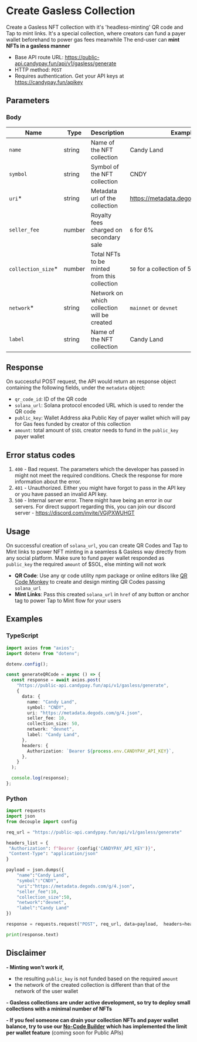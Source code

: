 # Create Gasless Collection

Create a Gasless NFT collection with it's 'headless-minting' QR code and Tap to mint links. It's a special collection, where creators can fund a payer wallet beforehand to power gas fees meanwhile The end-user can **mint NFTs in a gasless manner**

- Base API route URL: https://public-api.candypay.fun/api/v1/gasless/generate
- HTTP method: `POST`
- Requires authentication. Get your API keys at https://candypay.fun/apikey

## Parameters

### Body

| Name                | Type   | Description                                  | Example                              |
| ------------------- | ------ | -------------------------------------------- | ------------------------------------ |
| `name`              | string | Name of the NFT collection                   | Candy Land                           |
| `symbol`            | string | Symbol of the NFT collection                 | CNDY                                 |
| `uri`\*             | string | Metadata url of the collection               | https://metadata.degods.com/g/4.json |
| `seller_fee`        | number | Royalty fees charged on secondary sale       | `6` for 6%                           |
| `collection_size`\* | number | Total NFTs to be minted from this collection | `50` for a collection of 50 NFTs     |
| `network`\*         | string | Network on which collection will be created  | `mainnet` or `devnet`                |
| `label`             | string | Name of the NFT collection                   | Candy Land                           |

## Response

On successful POST request, the API would return an response object containing the following fields, under the `metadata` object:

- `qr_code_id`: ID of the QR code
- `solana_url`: Solana protocol encoded URL which is used to render the QR code
- `public_key`: Wallet Address aka Public Key of payer wallet which will pay for Gas fees funded by creator of this collection
- `amount`: total amount of `$SOL` creator needs to fund in the `public_key` payer wallet

## Error status codes

1. `400` - Bad request. The parameters which the developer has passed in might not meet the required conditions. Check the response for more information about the error.
2. `401` - Unauthorized. Either you might have forgot to pass in the API key or you have passed an invalid API key.
3. `500` - Internal server error. There might have being an error in our servers. For direct support regarding this, you can join our discord server - https://discord.com/invite/VGjPXWUHGT

## Usage

On successful creation of `solana_url`, you can create QR Codes and Tap to Mint links to power NFT minting in a seamless & Gasless way directly from any social platform. Make sure to fund payer wallet responded as `public_key` the required `amount` of $SOL, else minting will not work

- **QR Code**: Use any qr code utility npm package or online editors like [QR Code Monkey](https://www.qrcode-monkey.com/) to create and design minting QR Codes passing `solana_url`
- **Mint Links**: Pass this created `solana_url` in `href` of any button or anchor tag to power Tap to Mint flow for your users

## Examples

### TypeScript

```ts
import axios from "axios";
import dotenv from "dotenv";

dotenv.config();

const generateQRCode = async () => {
  const response = await axios.post(
    "https://public-api.candypay.fun/api/v1/gasless/generate",
    {
      data: {
        name: "Candy Land",
        symbol: "CNDY",
        uri: "https://metadata.degods.com/g/4.json",
        seller_fee: 10,
        collection_size: 50,
        network: "devnet",
        label: "Candy Land",
      },
      headers: {
        Authorization: `Bearer ${process.env.CANDYPAY_API_KEY}`,
      },
    }
  );

  console.log(response);
};
```

### Python

```py
import requests
import json
from decouple import config

req_url = "https://public-api.candypay.fun/api/v1/gasless/generate"

headers_list = {
 "Authorization": f"Bearer {config('CANDYPAY_API_KEY')}",
 "Content-Type": "application/json"
}

payload = json.dumps({
    "name":"Candy Land",
    "symbol":"CNDY",
    "uri":"https://metadata.degods.com/g/4.json",
    "seller_fee":10,
    "collection_size":50,
    "network":"devnet",
    "label":"Candy Land"
})

response = requests.request("POST", req_url, data=payload,  headers=headers_list)

print(response.text)
```

## Disclaimer

**- Minting won’t work if,**

- the resulting `public_key` is not funded based on the required `amount`
- the network of the created collection is different than that of the network of the user wallet

**- Gasless collections are under active development, so try to deploy small collections with a minimal number of NFTs**

**- If you feel someone can drain your collection NFTs and payer wallet balance, try to use our [No-Code Builder](https://candypay.fun) which has implemented the limit per wallet feature** (coming soon for Public APIs)
